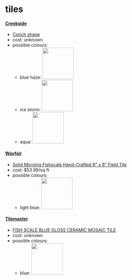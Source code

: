 # tiles

#### [Creekside](https://www.creeksidetile.com/)
- [Conch shape](https://www.creeksidetile.com/products.php?cid=1350)
- cost: unknown
- possible colours:
  - blue haze: <img src="https://www.creeksidetile.com/img/products/1342/15138995450.jpg" width=100>
  - ice storm: <img src="https://www.creeksidetile.com/img/products/1341/15138989220.jpg" width=100>
  - aqua: <img src="https://www.creeksidetile.com/img/products/1341/15138984020.jpg" width=100>

#### [Wayfair](https://www.wayfair.ca/)
- [Solid Morning Fishscale Hand-Crafted 8" x 8" Field Tile](https://www.wayfair.ca/home-improvement/pdp/villa-lagoon-tile-solid-morning-fishscale-hand-crafted-8-x-8-field-tile-vltv1181.html?piid=39952579)
- cost: $53.99/sq ft
- possible colours:
  - light blue: <img src="https://secure.img1-ag.wfcdn.com/im/20931407/resize-h3200-w2400%5Ecompr-r85/7925/79255737/Solid+Morning+Fishscale+Hand-Crafted+8%2522+x+8%2522+Field+Tile.jpg" width=100>

#### [Tilemaster](https://www.tilemastercanada.com/)
- [FISH SCALE BLUE GLOSS CERAMIC MOSAIC TILE](https://www.tilemastercanada.com/tiles/so-fs-048l)
- cost: unknown
- possible colours:
  - blue: <img src="https://www.tilemastercanada.com/uploads/tiles/so-fs-048l-slide-1-860x860.jpg" width=100>
